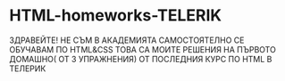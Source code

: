 HTML-homeworks-TELERIK
======================
ЗДРАВЕЙТЕ!
НЕ СЪМ В АКАДЕМИЯТА
САМОСТОЯТЕЛНО СЕ ОБУЧАВАМ ПО HTML&CSS
ТОВА СА МОИТЕ РЕШЕНИЯ НА ПЪРВОТО ДОМАШНО( ОТ 3 УПРАЖНЕНИЯ) ОТ ПОСЛЕДНИЯ КУРС ПО HTML В ТЕЛЕРИК
